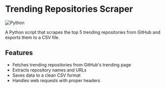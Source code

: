 # Trending Repositories Scraper

![Python](https://img.shields.io/badge/python-3.6+-blue.svg)

A Python script that scrapes the top 5 trending repositories from GitHub and exports them to a CSV file.

## Features

- Fetches trending repositories from GitHub's trending page
- Extracts repository names and URLs
- Saves data to a clean CSV format
- Handles web requests with proper headers
